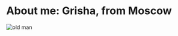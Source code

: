 # About me: Grisha, from Moscow
![old man](https://i.pinimg.com/originals/c0/0d/1d/c00d1dc7a7bed8f55e59c69950d8cf8f.jpg "b/w")